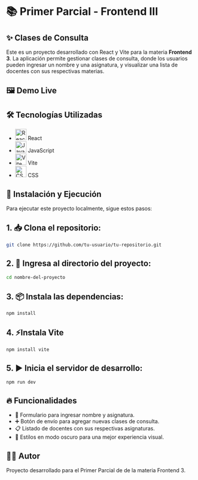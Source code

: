 # 📚 Primer Parcial - Frontend III

## ✨ Clases de Consulta

Este es un proyecto desarrollado con React y Vite para la materia **Frontend 3**. La aplicación permite gestionar clases de consulta, donde los usuarios pueden ingresar un nombre y una asignatura, y visualizar una lista de docentes con sus respectivas materias.

## 🖼️ Demo Live



## 🛠️ Tecnologías Utilizadas
- <img src="https://upload.wikimedia.org/wikipedia/commons/a/a7/React-icon.svg" alt="React" width="30"/> React
- <img src="https://upload.wikimedia.org/wikipedia/commons/6/6a/JavaScript-logo.png" alt="JavaScript" width="30"/> JavaScript
- <img src="https://upload.wikimedia.org/wikipedia/commons/f/f1/Vitejs-logo.svg" alt="Vite" width="30"/> Vite
- <img src="https://upload.wikimedia.org/wikipedia/commons/6/62/CSS3_logo.svg" alt="CSS" width="30"/> CSS

## 🚀 Instalación y Ejecución

Para ejecutar este proyecto localmente, sigue estos pasos:

## 1. 📥 Clona el repositorio:
```bash
git clone https://github.com/tu-usuario/tu-repositorio.git
```

## 2. 📂 Ingresa al directorio del proyecto:

```bash
cd nombre-del-proyecto
```

## 3. 📦 Instala las dependencias:

```bash
npm install
```

## 4. ⚡Instala Vite

```bash
npm install vite
```

## 5. ▶️ Inicia el servidor de desarrollo:

```bash
npm run dev
```


## 🔥 Funcionalidades

- 📝 Formulario para ingresar nombre y asignatura.
- ➕ Botón de envío para agregar nuevas clases de consulta.
- 📋 Listado de docentes con sus respectivas asignaturas.
- 🌙 Estilos en modo oscuro para una mejor experiencia visual.

## 👨‍💻 Autor

Proyecto desarrollado para el Primer Parcial de de la materia Frontend 3.
